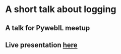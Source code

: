 # A short talk about logging

## A talk for PywebIL meetup

## Live presentation [here](https://alonisser.github.io/logging)

